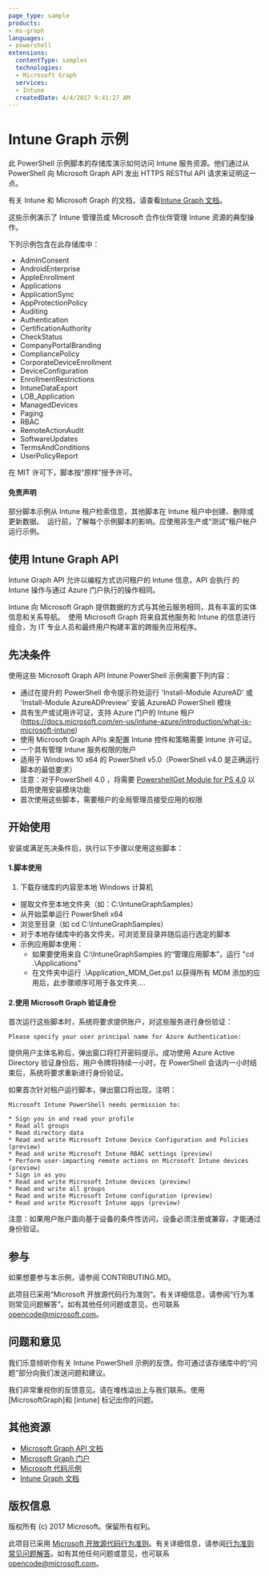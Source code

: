 ```yaml
---
page_type: sample
products:
- ms-graph
languages:
- powershell
extensions:
  contentType: samples
  technologies:
  - Microsoft Graph 
  services:
  - Intune
  createdDate: 4/4/2017 9:41:27 AM
---
```

# Intune Graph 示例

此 PowerShell 示例脚本的存储库演示如何访问 Intune 服务资源。他们通过从 PowerShell 向 Microsoft Graph API 发出 HTTPS RESTful API 请求来证明这一点。

有关 Intune 和 Microsoft Graph 的文档，请查看[Intune Graph 文档](https://learn.microsoft.com/graph/api/resources/intune-graph-overview)。

这些示例演示了 Intune 管理员或 Microsoft 合作伙伴管理 Intune 资源的典型操作。

下列示例包含在此存储库中：
- AdminConsent
- AndroidEnterprise
- AppleEnrollment
- Applications
- ApplicationSync
- AppProtectionPolicy
- Auditing
- Authentication
- CertificationAuthority
- CheckStatus
- CompanyPortalBranding
- CompliancePolicy
- CorporateDeviceEnrollment
- DeviceConfiguration
- EnrollmentRestrictions
- IntuneDataExport
- LOB_Application
- ManagedDevices
- Paging
- RBAC
- RemoteActionAudit
- SoftwareUpdates
- TermsAndConditions
- UserPolicyReport

在 MIT 许可下，脚本按“原样”授予许可。

#### 免责声明
部分脚本示例从 Intune 租户检索信息，其他脚本在 Intune 租户中创建、删除或更新数据。  运行前，了解每个示例脚本的影响。应使用非生产或“测试”租户帐户运行示例。 

## 使用 Intune Graph API
Intune Graph API 允许以编程方式访问租户的 Intune 信息，API 会执行 的 Intune 操作与通过 Azure 门户执行的操作相同。  

Intune 向 Microsoft Graph 提供数据的方式与其他云服务相同，具有丰富的实体信息和关系导航。  使用 Microsoft Graph 将来自其他服务和 Intune 的信息进行组合，为 IT 专业人员和最终用户构建丰富的跨服务应用程序。     

## 先决条件
使用这些 Microsoft Graph API Intune PowerShell 示例需要下列内容：
* 通过在提升的 PowerShell 命令提示符处运行 'Install-Module AzureAD' 或 'Install-Module AzureADPreview' 安装 AzureAD PowerShell 模块
* 具有生产或试用许可证，支持 Azure 门户的 Intune 租户 (https://docs.microsoft.com/en-us/intune-azure/introduction/what-is-microsoft-intune)
* 使用 Microsoft Graph APIs 来配置 Intune 控件和策略需要 Intune 许可证。
* 一个具有管理 Intune 服务权限的账户
* 适用于 Windows 10 x64 的 PowerShell v5.0（PowerShell v4.0 是正确运行脚本的最低要求）
* 注意：对于PowerShell 4.0 ，将需要 [PowershellGet Module for PS 4.0](https://www.microsoft.com/en-us/download/details.aspx?id=51451) 以启用使用安装模块功能
* 首次使用这些脚本，需要租户的全局管理员接受应用的权限

## 开始使用
安装或满足先决条件后，执行以下步骤以使用这些脚本：

#### 1.脚本使用

1. 下载存储库的内容至本地 Windows 计算机
* 提取文件至本地文件夹（如：C:\IntuneGraphSamples）
* 从开始菜单运行 PowerShell x64
* 浏览至目录（如 cd C:\IntuneGraphSamples）
* 对于本地存储库中的各文件夹，可浏览至目录并随后运行选定的脚本
* 示例应用脚本使用：
  * 如果要使用来自 C:\IntuneGraphSamples 的“管理应用脚本”，运行 "cd .\Applications\"
  * 在文件夹中运行 .\Application_MDM_Get.ps1
  以获得所有 MDM 添加的应用后，此步骤顺序可用于各文件夹....

#### 2.使用 Microsoft Graph 验证身份
首次运行这些脚本时，系统将要求提供账户，对这些服务进行身份验证：
```
Please specify your user principal name for Azure Authentication:
```
提供用户主体名称后，弹出窗口将打开密码提示。成功使用 Azure Active Directory 验证身份后，用户令牌将持续一小时，在 PowerShell 会话内一小时结束后，系统将要求重新进行身份验证。

如果首次针对租户运行脚本，弹出窗口将出现，注明：

```
Microsoft Intune PowerShell needs permission to:

* Sign you in and read your profile
* Read all groups
* Read directory data
* Read and write Microsoft Intune Device Configuration and Policies (preview)
* Read and write Microsoft Intune RBAC settings (preview)
* Perform user-impacting remote actions on Microsoft Intune devices (preview)
* Sign in as you
* Read and write Microsoft Intune devices (preview)
* Read and write all groups
* Read and write Microsoft Intune configuration (preview)
* Read and write Microsoft Intune apps (preview)
```

注意：如果用户账户面向基于设备的条件性访问，设备必须注册或兼容，才能通过身份验证。

## 参与

如果想要参与本示例，请参阅 CONTRIBUTING.MD。

此项目已采用“Microsoft 开放源代码行为准则”。有关详细信息，请参阅“行为准则常见问题解答”。如有其他任何问题或意见，也可联系 opencode@microsoft.com。

## 问题和意见

我们乐意倾听你有关 Intune PowerShell 示例的反馈。你可通过该存储库中的“问题”部分向我们发送问题和建议。

我们非常重视你的反馈意见。请在堆栈溢出上与我们联系。使用 \[MicrosoftGraph]和 \[intune] 标记出你的问题。


## 其他资源
* [Microsoft Graph API 文档](https://developer.microsoft.com/en-us/graph/docs)
* [Microsoft Graph 门户](https://developer.microsoft.com/en-us/graph/graph-explorer)
* [Microsoft 代码示例](https://developer.microsoft.com/en-us/graph/code-samples-and-sdks)
* [Intune Graph 文档](https://learn.microsoft.com/graph/api/resources/intune-graph-overview)

## 版权信息
版权所有 (c) 2017 Microsoft。保留所有权利。

此项目已采用 [Microsoft 开放源代码行为准则](https://opensource.microsoft.com/codeofconduct/)。有关详细信息，请参阅[行为准则常见问题解答](https://opensource.microsoft.com/codeofconduct/faq/)。如有其他任何问题或意见，也可联系 [opencode@microsoft.com](mailto:opencode@microsoft.com)。
